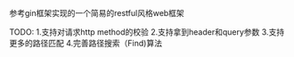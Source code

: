 参考gin框架实现的一个简易的restful风格web框架

TODO:
1.支持对请求http method的校验
2.支持拿到header和query参数
3.支持更多的路径匹配
4.完善路径搜索（Find)算法